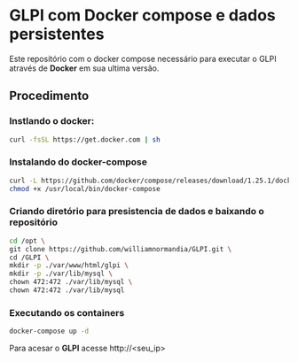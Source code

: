 # GLPI com Docker compose e dados persistentes

Este repositório com o docker compose necessário para executar o GLPI através de **Docker** em sua ultima versão.

## Procedimento

### Instlando o docker:

```bash
curl -fsSL https://get.docker.com | sh
```

### Instalando do docker-compose

```bash
curl -L https://github.com/docker/compose/releases/download/1.25.1/docker-compose-`uname -s`-`uname -m` -o /usr/local/bin/docker-compose
chmod +x /usr/local/bin/docker-compose
```

### Criando diretório para presistencia de dados e baixando o repositório

```bash
cd /opt \
git clone https://github.com/williamnormandia/GLPI.git \
cd /GLPI \
mkdir -p ./var/www/html/glpi \
mkdir -p ./var/lib/mysql \
chown 472:472 ./var/lib/mysql \
chown 472:472 ./var/lib/mysql 
```

### Executando os containers

```bash
docker-compose up -d
```
Para acesar o **GLPI** acesse http://<seu_ip> 